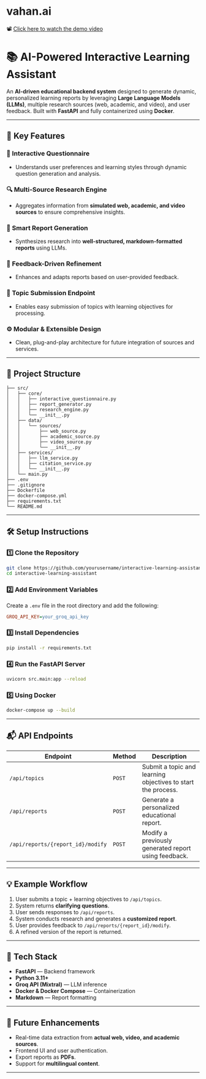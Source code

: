 # vahan.ai

📽️ [Click here to watch the demo video](https://drive.google.com/file/d/19MtBxa8fN1Wtgjlbnz4qm3ezvOGbi8Kl/view?usp=sharing)

# 📚 AI-Powered Interactive Learning Assistant

An **AI-driven educational backend system** designed to generate dynamic, personalized learning reports by leveraging **Large Language Models (LLMs)**, multiple research sources (web, academic, and video), and user feedback. Built with **FastAPI** and fully containerized using **Docker**.

---

## 🚀 Key Features

### 🧠 Interactive Questionnaire  
- Understands user preferences and learning styles through dynamic question generation and analysis.

### 🔍 Multi-Source Research Engine  
- Aggregates information from **simulated web, academic, and video sources** to ensure comprehensive insights.

### 📝 Smart Report Generation  
- Synthesizes research into **well-structured, markdown-formatted reports** using LLMs.

### 🔁 Feedback-Driven Refinement  
- Enhances and adapts reports based on user-provided feedback.

### 🧾 Topic Submission Endpoint  
- Enables easy submission of topics with learning objectives for processing.

### ⚙ Modular & Extensible Design  
- Clean, plug-and-play architecture for future integration of sources and services.

---

## 🧩 Project Structure  

```
├── src/
│   ├── core/
│   │   ├── interactive_questionnaire.py
│   │   ├── report_generator.py
│   │   ├── research_engine.py
│   │   └── __init__.py
│   ├── data/
│   │   └── sources/
│   │       ├── web_source.py
│   │       ├── academic_source.py
│   │       ├── video_source.py
│   │       └── __init__.py
│   ├── services/
│   │   ├── llm_service.py
│   │   ├── citation_service.py
│   │   └── __init__.py
│   └── main.py
├── .env
├── .gitignore
├── Dockerfile
├── docker-compose.yml
├── requirements.txt
└── README.md
```

---

## 🛠 Setup Instructions  

### 1️⃣ Clone the Repository  
```bash
git clone https://github.com/yourusername/interactive-learning-assistant.git
cd interactive-learning-assistant
```

### 2️⃣ Add Environment Variables  
Create a `.env` file in the root directory and add the following:
```ini
GROQ_API_KEY=your_groq_api_key
```

### 3️⃣ Install Dependencies  
```bash
pip install -r requirements.txt
```

### 4️⃣ Run the FastAPI Server  
```bash
uvicorn src.main:app --reload
```

### 5️⃣ Using Docker  
```bash
docker-compose up --build
```

---

## 📬 API Endpoints  

| **Endpoint**              | **Method** | **Description**                                      |
|---------------------------|------------|----------------------------------------------------|
| `/api/topics`             | `POST`     | Submit a topic and learning objectives to start the process. |
| `/api/reports`            | `POST`     | Generate a personalized educational report.        |
| `/api/reports/{report_id}/modify` | `POST`     | Modify a previously generated report using feedback. |

---

## 💡 Example Workflow  

1. User submits a topic + learning objectives to `/api/topics`.  
2. System returns **clarifying questions**.  
3. User sends responses to `/api/reports`.  
4. System conducts research and generates a **customized report**.  
5. User provides feedback to `/api/reports/{report_id}/modify`.  
6. A refined version of the report is returned.

---

## 🤖 Tech Stack  

- **FastAPI** — Backend framework  
- **Python 3.11+**  
- **Groq API (Mixtral)** — LLM inference  
- **Docker & Docker Compose** — Containerization  
- **Markdown** — Report formatting  

---

## 📘 Future Enhancements  

- Real-time data extraction from **actual web, video, and academic sources**.  
- Frontend UI and user authentication.  
- Export reports as **PDFs**.  
- Support for **multilingual content**.  

---
